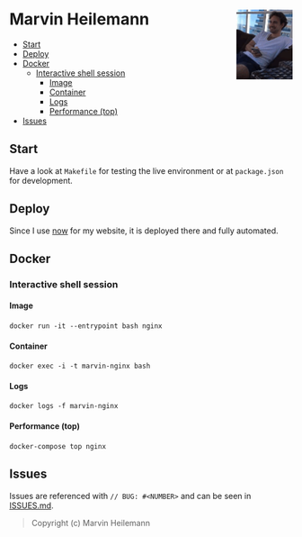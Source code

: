 <h1 align="left">
  <img align="right" src="./static/me.gif" width="100">
  <b>Marvin Heilemann</b>
</h1>

- [Start](#start)
- [Deploy](#deploy)
- [Docker](#docker)
  - [Interactive shell session](#interactive-shell-session)
    - [Image](#image)
    - [Container](#container)
    - [Logs](#logs)
    - [Performance (top)](#performance-top)
- [Issues](#issues)

## Start

Have a look at `Makefile` for testing the live environment or at `package.json`
for development.

## Deploy

Since I use [now](https://zeit.co/muuvmuuv/portfolio) for my website, it is
deployed there and fully automated.

## Docker

### Interactive shell session

#### Image

```shell
docker run -it --entrypoint bash nginx
```

#### Container

```shell
docker exec -i -t marvin-nginx bash
```

#### Logs

```shell
docker logs -f marvin-nginx
```

#### Performance (top)

```shell
docker-compose top nginx
```

## Issues

Issues are referenced with `// BUG: #<NUMBER>` and can be seen in
[ISSUES.md](./ISSUES.md).

> Copyright (c) Marvin Heilemann
